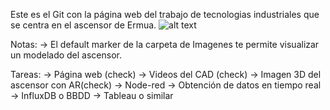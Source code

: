 Este es el Git con la página web del trabajo de tecnologias industriales que se centra en el ascensor de Ermua.
![alt text](https://www.olabarri.com/wp-content/uploads/referencias/ErmuaAldapa(1).jpg)

Notas:
-> El default marker de la carpeta de Imagenes te permite visualizar un modelado del ascensor.

Tareas:
-> Página web (check)
-> Videos del CAD (check)
-> Imagen 3D del ascensor con AR(check)
-> Node-red
-> Obtención de datos en tiempo real
-> InfluxDB o BBDD
-> Tableau o similar